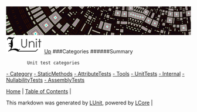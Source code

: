 ![](../Content/LUnit-banner-small.png "")
[<img align="right;" src="../Content/LUnit-logo-small.png">](../../README.md)
[Up](../LUnit.md)
###Categories
######Summary

            Unit test categories
            
[ - Category](Categories_Category.md)
[ - StaticMethods](Categories_StaticMethods.md)
[ - AttributeTests](Categories_AttributeTests.md)
[ - Tools](Categories_Tools.md)
[ - UnitTests](Categories_UnitTests.md)
[ - Internal](Categories_Internal.md)
[ - NullabilityTests](Categories_NullabilityTests.md)
[ - AssemblyTests](Categories_AssemblyTests.md)

[Home](../../README.md) | [Table of Contents](../../TableOfContents.md) | 


This markdown was generated by [LUnit](https://github.com/CodeSingularity/LUnit), powered by [LCore](https://github.com/CodeSingularity/LCore) | 

